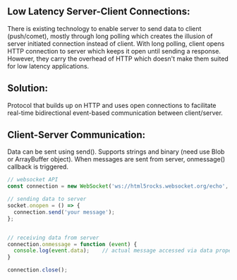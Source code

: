 ## Low Latency Server-Client Connections:
There is existing technology to enable server to send data to client (push/comet), mostly through long polling which creates the illusion of server initiated connection instead of client. With long polling, client opens HTTP connection to server which keeps it open until sending a response. However, they carry the overhead of HTTP which doesn't make them suited for low latency applications.

## Solution:
Protocol that builds up on HTTP and uses open connections to facilitate real-time bidirectional event-based communication between client/server. 

## Client-Server Communication:
Data can be sent using send(). Supports strings and binary (need use Blob or ArrayBuffer object). When messages are sent from server, onmessage() callback is triggered.

```javascript
// websocket API
const connection = new WebSocket('ws://html5rocks.websocket.org/echo', ['soap', 'xmpp']);

// sending data to server
socket.onopen = () => {
  connection.send('your message');
};


// receiving data from server
connection.onmessage = function (event) {
  console.log(event.data);    // actual message accessed via data property
}

connection.close();
```

